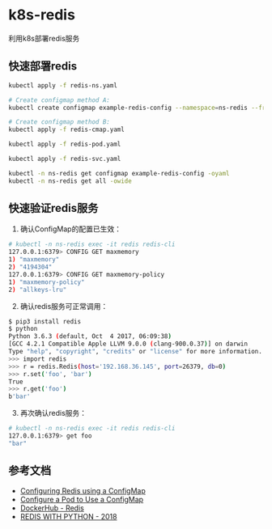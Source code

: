 # k8s-redis
利用k8s部署redis服务

## 快速部署redis

```bash
kubectl apply -f redis-ns.yaml 

# Create configmap method A:
kubectl create configmap example-redis-config --namespace=ns-redis --from-file=redis-config 

# Create configmap method B:
kubectl apply -f redis-cmap.yaml

kubectl apply -f redis-pod.yaml 

kubectl apply -f redis-svc.yaml

kubectl -n ns-redis get configmap example-redis-config -oyaml
kubectl -n ns-redis get all -owide
```

## 快速验证redis服务

1. 确认ConfigMap的配置已生效：

```bash
# kubectl -n ns-redis exec -it redis redis-cli
127.0.0.1:6379> CONFIG GET maxmemory
1) "maxmemory"
2) "4194304"
127.0.0.1:6379> CONFIG GET maxmemory-policy
1) "maxmemory-policy"
2) "allkeys-lru"
```

2. 确认redis服务可正常调用：

```bash
$ pip3 install redis
$ python
Python 3.6.3 (default, Oct  4 2017, 06:09:38) 
[GCC 4.2.1 Compatible Apple LLVM 9.0.0 (clang-900.0.37)] on darwin
Type "help", "copyright", "credits" or "license" for more information.
>>> import redis
>>> r = redis.Redis(host='192.168.36.145', port=26379, db=0)
>>> r.set('foo', 'bar')
True
>>> r.get('foo')
b'bar'
```

3. 再次确认redis服务：

```bash
# kubectl -n ns-redis exec -it redis redis-cli
127.0.0.1:6379> get foo
"bar"
```

## 参考文档

- [Configuring Redis using a ConfigMap](https://kubernetes.io/docs/tutorials/configuration/configure-redis-using-configmap/)
- [Configure a Pod to Use a ConfigMap](https://kubernetes.io/docs/tasks/configure-pod-container/configure-pod-configmap/)
- [DockerHub - Redis](https://hub.docker.com/_/redis?tab=description)
- [REDIS WITH PYTHON - 2018](https://www.bogotobogo.com/python/python_redis_with_python.php)
